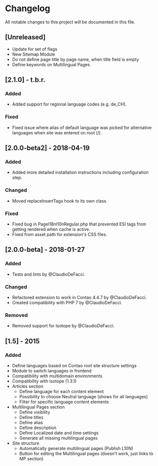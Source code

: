 # Changelog
All notable changes to this project will be documented in this file.

## [Unreleased]
- Update for set of flags
- New Sitemap Module
- Do not define page title by page name, when title field is empty
- Define keywords on Multilingual Pages

## [2.1.0] - t.b.r.
### Added
- Added support for regional language codes (e.g. de_CH).

### Fixed
- Fixed issue where alias of default language was picked for alternative languages when site was entered on root (/).

## [2.0.0-beta2] - 2018-04-19
### Added
- Added more detailed installation instructions including configuration step.

### Changed
- Moved replaceInsertTags hook to its own class.

### Fixed
- Fixed bug in PageI18nl10nRegular.php that prevented ESI tags from getting rendered when cache is active.
- Fixed from asset path for extension's CSS files.

## [2.0.0-beta] - 2018-01-27
### Added
- Tests and lints by @ClaudioDeFacci.

### Changed
- Refactored extension to work in Contao 4.4.7 by @ClaudioDeFacci.
- Created compatibility with PHP 7 by @ClaudioDeFacci.

### Removed
- Removed support for Isotope by @ClaudioDeFacci.

## [1.5] - 2015
### Added
- Define languages based on Contao root site structure settings
- Module to switch languages in frontend
- Compatibility with multidomain environments
- Compatibility with isotope (1.3.1)
- Articles section
    - Define language for each content element
    - Possibility to choose Neutral language (shows for all languages)
    - Filter for specific language content elements
- Multilingual Pages section
    - Define visibility
    - Define titles
    - Define alias
    - Define description
    - Define Localized date and time settings
    - Generate all missing multilingual pages
- Site structure
    - Automatically generate multilingual pages (Publish L10N)
    - Button for editing the Multilingual pages (doesn't work, just links to MP section)
